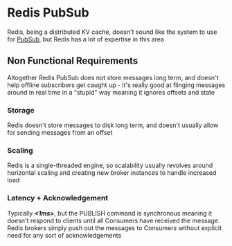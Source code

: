 # Redis PubSub
Redis, being a distributed KV cache, doesn't sound like the system to use for [PubSub](/docs/architecture_components/messaging/PubSub/index.md), but Redis has a lot of expertise in this area

## Non Functional Requirements
Altogether Redis PubSub does not store messages long term, and doesn't help offline subscribers get caught up - it's really good at flinging messages around in real time in a "stupid" way meaning it ignores offsets and state

### Storage
Redis doesn't store messages to disk long term, and doesn't usually allow for sending messages from an offset

### Scaling
Redis is a single-threaded engine, so scalability usually revolves around horizontal scaling and creating new broker instances to handle increased load

### Latency + Acknowledgement
Typically ***&lt;1ms&gt;***, but the PUBLISH command is synchronous meaning it doesn't respond to clients until all Consumers have received the message. Redis brokers simply push out the messages to Consumers without explicit need for any sort of acknowledgements


